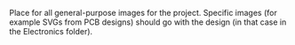 Place for all general-purpose images for the project.  Specific images (for example SVGs from PCB designs) should go with the design (in that case in the Electronics folder).
